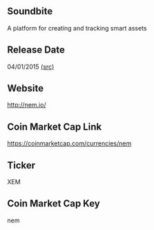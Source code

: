 ## Soundbite

A platform for creating and tracking smart assets 

## Release Date

04/01/2015 [(src)](https://coinmarketcap.com/currencies/nem)

## Website

http://nem.io/

## Coin Market Cap Link

https://coinmarketcap.com/currencies/nem

## Ticker

XEM

## Coin Market Cap Key

nem

